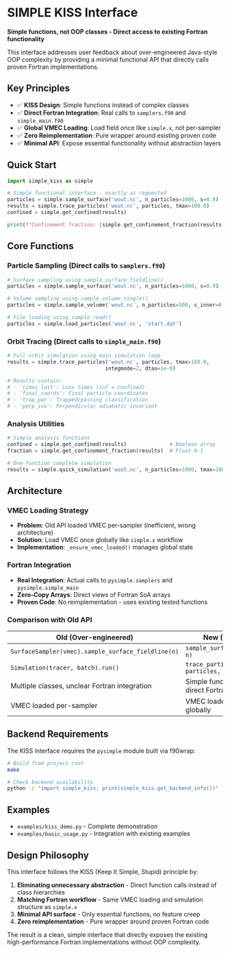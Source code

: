 # SIMPLE KISS Interface

**Simple functions, not OOP classes - Direct access to existing Fortran functionality**

This interface addresses user feedback about over-engineered Java-style OOP complexity by providing a minimal functional API that directly calls proven Fortran implementations.

## Key Principles

- ✅ **KISS Design**: Simple functions instead of complex classes
- ✅ **Direct Fortran Integration**: Real calls to `samplers.f90` and `simple_main.f90`
- ✅ **Global VMEC Loading**: Load field once like `simple.x`, not per-sampler
- ✅ **Zero Reimplementation**: Pure wrapper around existing proven code
- ✅ **Minimal API**: Expose essential functionality without abstraction layers

## Quick Start

```python
import simple_kiss as simple

# Simple functional interface - exactly as requested
particles = simple.sample_surface('wout.nc', n_particles=1000, s=0.9)
results = simple.trace_particles('wout.nc', particles, tmax=100.0)
confined = simple.get_confined(results)

print(f"Confinement fraction: {simple.get_confinement_fraction(results):.2%}")
```

## Core Functions

### Particle Sampling (Direct calls to `samplers.f90`)

```python
# Surface sampling using sample_surface_fieldline()
particles = simple.sample_surface('wout.nc', n_particles=1000, s=0.9)

# Volume sampling using sample_volume_single() 
particles = simple.sample_volume('wout.nc', n_particles=500, s_inner=0.1, s_outer=0.9)

# File loading using sample_read()
particles = simple.load_particles('wout.nc', 'start.dat')
```

### Orbit Tracing (Direct calls to `simple_main.f90`)

```python
# Full orbit simulation using main simulation loop
results = simple.trace_particles('wout.nc', particles, tmax=100.0, 
                                integmode=2, dtau=1e-6)

# Results contain:
# - 'times_lost': Loss times (inf = confined)
# - 'final_coords': Final particle coordinates  
# - 'trap_par': Trapped/passing classification
# - 'perp_inv': Perpendicular adiabatic invariant
```

### Analysis Utilities

```python
# Simple analysis functions
confined = simple.get_confined(results)              # Boolean array
fraction = simple.get_confinement_fraction(results)  # Float 0-1

# One-function complete simulation
results = simple.quick_simulation('wout.nc', n_particles=1000, tmax=100.0)
```

## Architecture

### VMEC Loading Strategy
- **Problem**: Old API loaded VMEC per-sampler (inefficient, wrong architecture)  
- **Solution**: Load VMEC once globally like `simple.x` workflow
- **Implementation**: `_ensure_vmec_loaded()` manages global state

### Fortran Integration
- **Real Integration**: Actual calls to `pysimple.samplers` and `pysimple.simple_main`
- **Zero-Copy Arrays**: Direct views of Fortran SoA arrays
- **Proven Code**: No reimplementation - uses existing tested functions

### Comparison with Old API

| Old (Over-engineered) | New (KISS) |
|---------------------|------------|
| `SurfaceSampler(vmec).sample_surface_fieldline(n)` | `sample_surface(vmec, n)` |
| `Simulation(tracer, batch).run()` | `trace_particles(vmec, particles, tmax)` |
| Multiple classes, unclear Fortran integration | Simple functions, direct Fortran calls |
| VMEC loaded per-sampler | VMEC loaded once globally |

## Backend Requirements

The KISS interface requires the `pysimple` module built via f90wrap:

```bash
# Build from project root
make

# Check backend availability
python -c "import simple_kiss; print(simple_kiss.get_backend_info())"
```

## Examples

- `examples/kiss_demo.py` - Complete demonstration
- `examples/basic_usage.py` - Integration with existing examples

## Design Philosophy

This interface follows the KISS (Keep It Simple, Stupid) principle by:

1. **Eliminating unnecessary abstraction** - Direct function calls instead of class hierarchies
2. **Matching Fortran workflow** - Same VMEC loading and simulation structure as `simple.x`
3. **Minimal API surface** - Only essential functions, no feature creep
4. **Zero reimplementation** - Pure wrapper around proven Fortran code

The result is a clean, simple interface that directly exposes the existing high-performance Fortran implementations without OOP complexity.